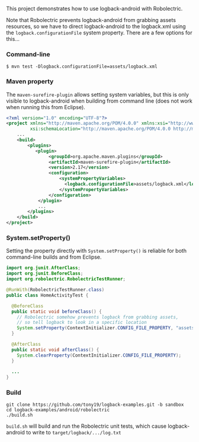 
This project demonstrates how to use logback-android with Robolectric.

Note that Robolectric prevents logback-android from grabbing assets
resources, so we have to direct logback-android to the logback.xml
using the `logback.configurationFile` system property. There are a few options for this...

### Command-line

```
$ mvn test -Dlogback.configurationFile=assets/logback.xml
```

### Maven property
The `maven-surefire-plugin` allows setting system variables, but this is only visible
to logback-android when building from command line (does not work when running this from
Eclipse).

```xml
<?xml version="1.0" encoding="UTF-8"?>
<project xmlns="http://maven.apache.org/POM/4.0.0" xmlns:xsi="http://www.w3.org/2001/XMLSchema-instance"
         xsi:schemaLocation="http://maven.apache.org/POM/4.0.0 http://maven.apache.org/maven-v4_0_0.xsd">
    ...
    <build>
        <plugins>
           <plugin>
                <groupId>org.apache.maven.plugins</groupId>
                <artifactId>maven-surefire-plugin</artifactId>
                <version>2.17</version>
                <configuration>
                    <systemPropertyVariables>
                      <logback.configurationFile>assets/logback.xml</logback.configurationFile>
                    </systemPropertyVariables>
                </configuration>
            </plugin>
            ...
        </plugins>
    </build>
</project>
```

### System.setProperty()

Setting the property directly with `System.setProperty()` is reliable for both
command-line builds and from Eclipse.

```java
import org.junit.AfterClass;
import org.junit.BeforeClass;
import org.robolectric.RobolectricTestRunner;

@RunWith(RobolectricTestRunner.class)
public class HomeActivityTest {

  @BeforeClass
  public static void beforeClass() {
    // Robolectric somehow prevents logback from grabbing assets,
    // so tell logback to look in a specific location
    System.setProperty(ContextInitializer.CONFIG_FILE_PROPERTY, "assets/logback.xml");
  }

  @AfterClass
  public static void afterClass() {
    System.clearProperty(ContextInitializer.CONFIG_FILE_PROPERTY);
  }
  
  ...
}
```

### Build

    git clone https://github.com/tony19/logback-examples.git -b sandbox
    cd logback-examples/android/robolectric
    ./build.sh

`build.sh` will build and run the Robolectric unit tests, which cause
logback-android to write to `target/logback/.../log.txt`
